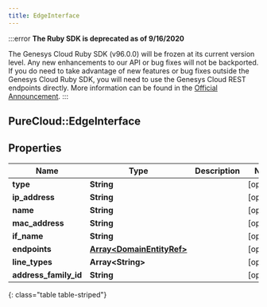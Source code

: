 ```yaml
---
title: EdgeInterface
---
```


:::error
**The Ruby SDK is deprecated as of 9/16/2020**

The Genesys Cloud Ruby SDK (v96.0.0) will be frozen at its current version level. Any new enhancements to our API or bug fixes will not be backported. If you do need to take advantage of new features or bug fixes outside the Genesys Cloud Ruby SDK, you will need to use the Genesys Cloud REST endpoints directly. More information can be found in the [Official Announcement](https://developer.mypurecloud.com/forum/t/announcement-genesys-cloud-ruby-sdk-end-of-life/8850).
:::


## PureCloud::EdgeInterface

## Properties

|Name | Type | Description | Notes|
|------------ | ------------- | ------------- | -------------|
| **type** | **String** |  | [optional] |
| **ip_address** | **String** |  | [optional] |
| **name** | **String** |  | [optional] |
| **mac_address** | **String** |  | [optional] |
| **if_name** | **String** |  | [optional] |
| **endpoints** | [**Array&lt;DomainEntityRef&gt;**](DomainEntityRef.html) |  | [optional] |
| **line_types** | **Array&lt;String&gt;** |  | [optional] |
| **address_family_id** | **String** |  | [optional] |
{: class="table table-striped"}



